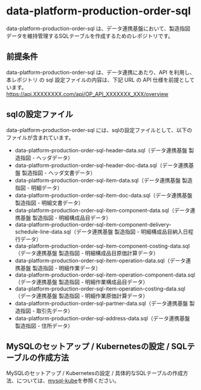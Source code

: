 # data-platform-production-order-sql

data-platform-production-order-sql は、データ連携基盤において、製造指図データを維持管理するSQLテーブルを作成するためのレポジトリです。 

## 前提条件  
data-platform-production-order-sql は、データ連携にあたり、API を利用し、本レポジトリ の sql 設定ファイルの内容は、下記 URL の API 仕様を前提としています。  
https://api.XXXXXXXX.com/api/OP_API_XXXXXXX_XXX/overview  

## sqlの設定ファイル

data-platform-production-order-sql には、sqlの設定ファイルとして、以下のファイルが含まれています。  

* data-platform-production-order-sql-header-data.sql（データ連携基盤 製造指図 - ヘッダデータ）
* data-platform-production-order-sql-header-doc-data.sql（データ連携基盤 製造指図 - ヘッダ文書データ）
* data-platform-production-order-sql-item-data.sql（データ連携基盤 製造指図 - 明細データ）
* data-platform-production-order-sql-item-doc-data.sql（データ連携基盤 製造指図 - 明細文書データ）
* data-platform-production-order-sql-item-component-data.sql（データ連携基盤 製造指図 - 明細構成品目データ）
* data-platform-production-order-sql-item-component-delivery-schedule-line-data.sql（データ連携基盤 製造指図 - 明細構成品目納入日程行データ）
* data-platform-production-order-sql-item-component-costing-data.sql（データ連携基盤 製造指図 - 明細構成品目原価計算データ）
* data-platform-production-order-sql-item-operation-data.sql（データ連携基盤 製造指図 - 明細作業データ）
* data-platform-production-order-sql-item-operation-component-data.sql（データ連携基盤 製造指図 - 明細作業構成品目データ）
* data-platform-production-order-sql-item-operation-costing-data.sql（データ連携基盤 製造指図 - 明細作業原価計算データ）
* data-platform-production-order-sql-partner-data.sql（データ連携基盤 製造指図 - 取引先データ）
* data-platform-production-order-sql-address-data.sql（データ連携基盤 製造指図 - 住所データ）

## MySQLのセットアップ / Kubernetesの設定 / SQLテーブルの作成方法

MySQLのセットアップ / Kubernetesの設定 / 具体的なSQLテーブルの作成方法、については、[mysql-kube](https://github.com/latonaio/mysql-kube)を参照ください。
